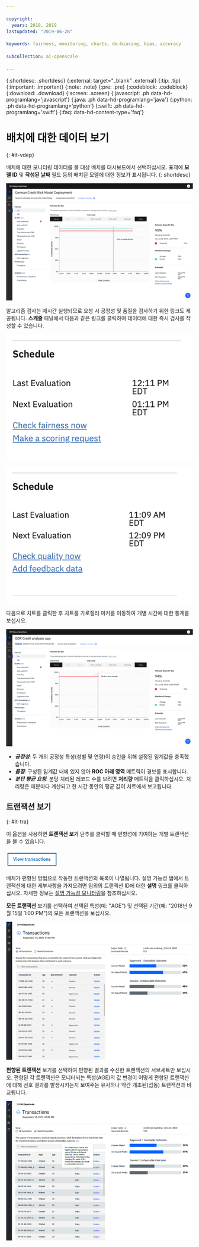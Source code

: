 ```yaml
---

copyright:
  years: 2018, 2019
lastupdated: "2019-06-28"

keywords: fairness, monitoring, charts, de-biasing, bias, accuracy

subcollection: ai-openscale

---
```


{:shortdesc: .shortdesc}
{:external: target="_blank" .external}
{:tip: .tip}
{:important: .important}
{:note: .note}
{:pre: .pre}
{:codeblock: .codeblock}
{:download: .download}
{:screen: .screen}
{:javascript: .ph data-hd-programlang='javascript'}
{:java: .ph data-hd-programlang='java'}
{:python: .ph data-hd-programlang='python'}
{:swift: .ph data-hd-programlang='swift'}
{:faq: data-hd-content-type='faq'}

# 배치에 대한 데이터 보기
{: #it-vdep}

배치에 대한 모니터링 데이터를 볼 대상 배치를 대시보드에서 선택하십시오. 표제에 **모델 ID** 및 **작성된 날짜** 필드 등의 배치된 모델에 대한 정보가 표시됩니다.
{: shortdesc}

![시계열 차트가 공정성 스코어 및 하루의 시간과 함께 표시됨](images/insight-time-chart.png)

알고리즘 검사는 매시간 실행되므로 요청 시 공정성 및 품질을 검사하기 위한 링크도 제공됩니다. **스케줄** 패널에서 다음과 같은 링크를 클릭하여 데이터에 대한 즉시 검사를 작성할 수 있습니다.

![공정성 확인 단추가 표시됨](images/wos-fairness-button.png)


![품질 확인 단추가 표시됨](images/wos-quality-button.png)

다음으로 차트를 클릭한 후 차트를 가로질러 마커를 이동하여 개별 시간에 대한 통계를 보십시오.

![세부사항을 보려면 클릭하라고 알려주는 도구 팁 및 선택된 차트의 특정 데이터 점과 함께 시계열 차트 세부사항이 표시됨](images/wos-insight-time-detail.png)

- ***공정성***: 두 개의 공정성 특성(성별 및 연령)이 승인을 위해 설정된 임계값을 충족했습니다.
- ***품질***: 구성된 임계값 내에 있지 않아 **ROC 아래 영역** 메트릭이 경보를 표시합니다.
- ***분단 평균 요청***: 분당 처리된 레코드 수를 보려면 **처리량** 메트릭을 클릭하십시오. 처리량은 매분마다 계산되고 한 시간 동안의 평균 값이 차트에서 보고됩니다.


## 트랜잭션 보기
{: #it-tra}

이 옵션을 사용하면 **트랜잭션 보기** 단추를 클릭할 때 편향성에 기여하는 개별 트랜잭션을 볼 수 있습니다.

![트랜잭션 보기 단추가 표시됨](images/view_transactions.png)

배치가 편향된 방법으로 작동한 트랜잭션의 목록이 나열됩니다. 설명 가능성 탭에서 트랜잭션에 대한 세부사항을 가져오려면 임의의 트랜잭션 ID에 대한 **설명** 링크를 클릭하십시오. 자세한 정보는 [설명 가능성 모니터링](/docs/services/ai-openscale?topic=ai-openscale-ie-ov)을 참조하십시오.

**모든 트랜잭션** 보기를 선택하여 선택된 특성(예: "AGE") 및 선택된 기간(예: "2018년 9월 15일 1:00 PM")의 모든 트랜잭션을 보십시오.

![트랜잭션이 특정 데이터 점의 모든 트랜잭션을 나열함](images/transaction_list1.png)

**편향된 트랜잭션** 보기를 선택하여 편향된 결과를 수신한 트랜잭션의 서브세트만 보십시오. 편향된 각 트랜잭션은  모니터되는 특성(AGE)의 값 변경이 어떻게 편향된 트랜잭션에 대해 선호 결과를 발생시키는지 보여주는 유사하나 약간 개조된(섭동) 트랜잭션과 비교됩니다.

![트랜잭션이 편향된 트랜잭션만 나열함](images/transaction_list2.png)


